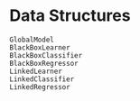 # Data Structures

```@docs
GlobalModel
BlackBoxLearner
BlackBoxClassifier
BlackBoxRegressor
LinkedLearner
LinkedClassifier
LinkedRegressor
```